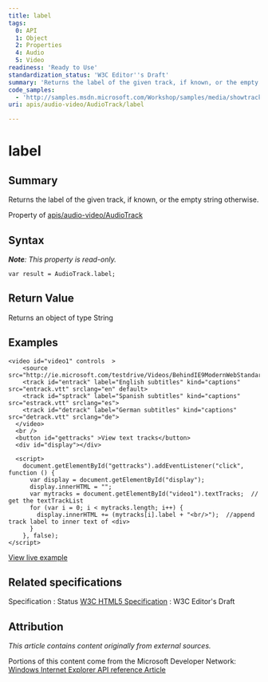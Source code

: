 ```yaml
---
title: label
tags:
  0: API
  1: Object
  2: Properties
  4: Audio
  5: Video
readiness: 'Ready to Use'
standardization_status: 'W3C Editor''s Draft'
summary: 'Returns the label of the given track, if known, or the empty string otherwise.'
code_samples:
  - 'http://samples.msdn.microsoft.com/Workshop/samples/media/showtracks.htm'
uri: apis/audio-video/AudioTrack/label

---
```

# label

## Summary

Returns the label of the given track, if known, or the empty string otherwise.

<span data-meta="applies_to" data-type="key">Property of <span data-type="value">[apis/audio-video/AudioTrack](/apis/audio-video/AudioTrack)</span></span>

## Syntax

***Note**: This property is read-only.*

``` {.js}
var result = AudioTrack.label;
```

## Return Value

<span data-meta="return" data-type="key">Returns an object of type <span data-type="value">String</span></span>

## Examples

``` {.html}
<video id="video1" controls  >
    <source src="http://ie.microsoft.com/testdrive/Videos/BehindIE9ModernWebStandards/Video.mp4">
    <track id="entrack" label="English subtitles" kind="captions" src="entrack.vtt" srclang="en" default>
    <track id="sptrack" label="Spanish subtitles" kind="captions" src="estrack.vtt" srclang="es">
    <track id="detrack" label="German subtitles" kind="captions" src="detrack.vtt" srclang="de">
  </video>
  <br />
  <button id="gettracks" >View text tracks</button>
  <div id="display"></div>

  <script>
    document.getElementById("gettracks").addEventListener("click", function () {
      var display = document.getElementById("display");
      display.innerHTML = "";
      var mytracks = document.getElementById("video1").textTracks;  //  get the textTrackList
      for (var i = 0; i < mytracks.length; i++) {
        display.innerHTML += (mytracks[i].label + "<br/>");  //append track label to inner text of <div>
      }
    }, false);
</script>
```

[View live example](http://samples.msdn.microsoft.com/Workshop/samples/media/showtracks.htm)

## Related specifications

Specification
:   Status
[W3C HTML5 Specification](http://dev.w3.org/html5/spec/single-page.html)
:   W3C Editor's Draft

## Attribution

*This article contains content originally from external sources.*

Portions of this content come from the Microsoft Developer Network: [Windows Internet Explorer API reference Article](http://msdn.microsoft.com/en-us/library/ie/hh828809%28v=vs.85%29.aspx)

